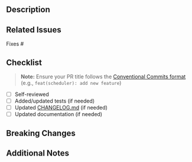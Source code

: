 <!--  Thanks for sending a pull request!  Here are some tips for you:

1. If this is your first time, please read our [Contributor Guide](/CONTRIBUTING.md)
2. If this PR is unfinished, please mark it as a draft

-->

## Description

<!-- What does this PR do and why? -->

## Related Issues

Fixes #

## Checklist

> **Note:** Ensure your PR title follows the [Conventional Commits format](/CONTRIBUTING.md#pr-title-guidelines) (e.g., `feat(scheduler): add new feature`)

- [ ] Self-reviewed
- [ ] Added/updated tests (if needed)
- [ ] Updated [CHANGELOG.md](/CHANGELOG.md) (if needed)
- [ ] Updated documentation (if needed)

## Breaking Changes

<!-- If yes, describe what changes and how to migrate -->

## Additional Notes

<!-- Screenshots, performance/security considerations, reviewer guidance, etc. -->
